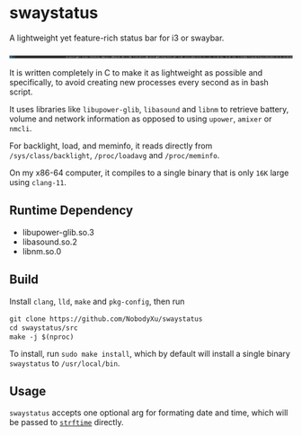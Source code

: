 # swaystatus

A lightweight yet feature-rich status bar for i3 or swaybar.

![screenshot]

It is written completely in C to make it as lightweight as possible and specifically, to avoid creating new processes every second as in bash script.

It uses libraries like `libupower-glib`, `libasound` and `libnm` to retrieve battery, volume and network information as opposed to using `upower`, `amixer` or `nmcli`.

For backlight, load, and meminfo, it reads directly from `/sys/class/backlight`, `/proc/loadavg` and `/proc/meminfo`.

On my x86-64 computer, it compiles to a single binary that is only `16K` large using `clang-11`.

## Runtime Dependency
 - libupower-glib.so.3
 - libasound.so.2
 - libnm.so.0

## Build

Install `clang`, `lld`, `make` and `pkg-config`, then run

```
git clone https://github.com/NobodyXu/swaystatus
cd swaystatus/src
make -j $(nproc)
```

To install, run `sudo make install`, which by default will install a single binary `swaystatus` to `/usr/local/bin`.

## Usage

`swaystatus` accepts one optional arg for formating date and time, which will be passed to [`strftime`] directly.

[screenshot]: https://raw.githubusercontent.com/NobodyXu/swaystatus/main/screenshot.png
[`strftime`]: https://man7.org/linux/man-pages/man3/strftime.3.html
